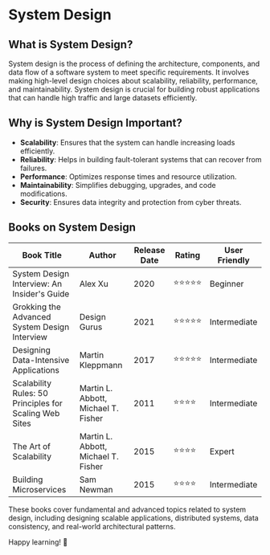# System Design

## What is System Design?
System design is the process of defining the architecture, components, and data flow of a software system to meet specific requirements. It involves making high-level design choices about scalability, reliability, performance, and maintainability. System design is crucial for building robust applications that can handle high traffic and large datasets efficiently.

## Why is System Design Important?
- **Scalability**: Ensures that the system can handle increasing loads efficiently.
- **Reliability**: Helps in building fault-tolerant systems that can recover from failures.
- **Performance**: Optimizes response times and resource utilization.
- **Maintainability**: Simplifies debugging, upgrades, and code modifications.
- **Security**: Ensures data integrity and protection from cyber threats.

## Books on System Design

| Book Title | Author | Release Date | Rating | User Friendly |
|------------|--------|--------------|--------|--------------|
| System Design Interview: An Insider's Guide | Alex Xu | 2020 | ⭐⭐⭐⭐⭐ | Beginner |
| Grokking the Advanced System Design Interview | Design Gurus | 2021 | ⭐⭐⭐⭐⭐ | Intermediate |
| Designing Data-Intensive Applications | Martin Kleppmann | 2017 | ⭐⭐⭐⭐⭐ | Intermediate |
| Scalability Rules: 50 Principles for Scaling Web Sites | Martin L. Abbott, Michael T. Fisher | 2011 | ⭐⭐⭐⭐ | Intermediate |
| The Art of Scalability | Martin L. Abbott, Michael T. Fisher | 2015 | ⭐⭐⭐⭐ | Expert |
| Building Microservices | Sam Newman | 2015 | ⭐⭐⭐⭐ | Intermediate |

These books cover fundamental and advanced topics related to system design, including designing scalable applications, distributed systems, data consistency, and real-world architectural patterns.

Happy learning! 🚀

